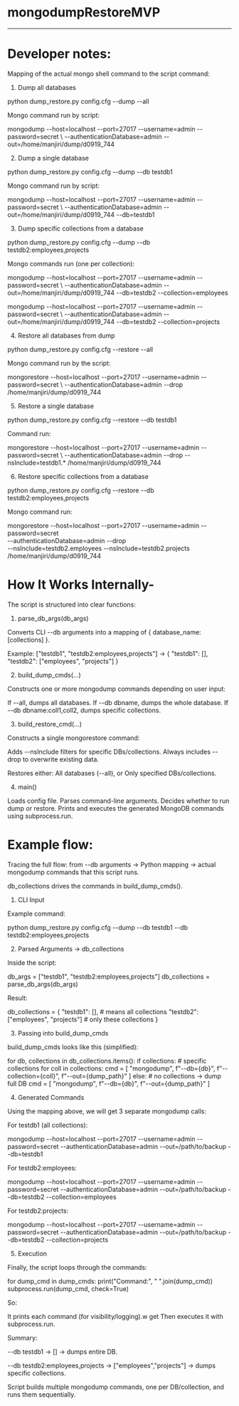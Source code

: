 # mongodumpRestoreMVP


-----------------------------------------

# Developer notes:

Mapping of the actual mongo shell command to the script command:

1. Dump all databases

python dump_restore.py config.cfg --dump --all

Mongo command run by script:

mongodump --host=localhost --port=27017 --username=admin --password=secret \  --authenticationDatabase=admin --out=/home/manjiri/dump/d0919_744

2. Dump a single database

python dump_restore.py config.cfg --dump --db testdb1

Mongo command run by script:

mongodump --host=localhost --port=27017 --username=admin --password=secret \  --authenticationDatabase=admin --out=/home/manjiri/dump/d0919_744 --db=testdb1

3. Dump specific collections from a database

python dump_restore.py config.cfg --dump --db testdb2:employees,projects

Mongo commands run (one per collection):

mongodump --host=localhost --port=27017 --username=admin --password=secret \  --authenticationDatabase=admin --out=/home/manjiri/dump/d0919_744 --db=testdb2 --collection=employees

mongodump --host=localhost --port=27017 --username=admin --password=secret \  --authenticationDatabase=admin --out=/home/manjiri/dump/d0919_744 --db=testdb2 --collection=projects


4. Restore all databases from dump

python dump_restore.py config.cfg --restore --all

Mongo command run by the script:

mongorestore --host=localhost --port=27017 --username=admin --password=secret \  --authenticationDatabase=admin --drop /home/manjiri/dump/d0919_744


5. Restore a single database

python dump_restore.py config.cfg --restore --db testdb1

Command run:

mongorestore --host=localhost --port=27017 --username=admin --password=secret \  --authenticationDatabase=admin --drop --nsInclude=testdb1.* /home/manjiri/dump/d0919_744


6. Restore specific collections from a database

python dump_restore.py config.cfg --restore --db testdb2:employees,projects


Mongo command run:

mongorestore --host=localhost --port=27017 --username=admin --password=secret \
  --authenticationDatabase=admin --drop \
  --nsInclude=testdb2.employees --nsInclude=testdb2.projects \
  /home/manjiri/dump/d0919_744


# How It Works Internally-
The script is structured into clear functions:

1. parse_db_args(db_args)

Converts CLI --db arguments into a mapping of { database_name: [collections] }.

Example:
["testdb1", "testdb2:employees,projects"]
→ { "testdb1": [], "testdb2": ["employees", "projects"] }

2. build_dump_cmds(...)

Constructs one or more mongodump commands depending on user input:

If --all, dumps all databases.
If --db dbname, dumps the whole database.
If --db dbname:coll1,coll2, dumps specific collections.

3. build_restore_cmd(...)

Constructs a single mongorestore command:

Adds --nsInclude filters for specific DBs/collections.
Always includes --drop to overwrite existing data.

Restores either:
All databases (--all), or
Only specified DBs/collections.

4. main()

Loads config file.
Parses command-line arguments.
Decides whether to run dump or restore.
Prints and executes the generated MongoDB commands using subprocess.run.

# Example flow:
Tracing the full flow: from --db arguments → Python mapping → actual mongodump commands that this script runs.

db_collections drives the commands in build_dump_cmds().

1. CLI Input

Example command:

python dump_restore.py config.cfg --dump --db testdb1 --db testdb2:employees,projects

2. Parsed Arguments → db_collections

Inside the script:

db_args = ["testdb1", "testdb2:employees,projects"]
db_collections = parse_db_args(db_args)


Result:

db_collections = {
    "testdb1": [],                        # means all collections
    "testdb2": ["employees", "projects"]  # only these collections
}

3. Passing into build_dump_cmds

build_dump_cmds looks like this (simplified):

for db, collections in db_collections.items():
    if collections:  # specific collections
        for coll in collections:
            cmd = [
                "mongodump",
                f"--db={db}",
                f"--collection={coll}",
                f"--out={dump_path}"
            ]
    else:  # no collections -> dump full DB
        cmd = [
            "mongodump",
            f"--db={db}",
            f"--out={dump_path}"
        ]

4. Generated Commands

Using the mapping above, we will get 3 separate mongodump calls:

For testdb1 (all collections):

mongodump --host=localhost --port=27017 --username=admin --password=secret --authenticationDatabase=admin --out=/path/to/backup --db=testdb1


For testdb2:employees:

mongodump --host=localhost --port=27017 --username=admin --password=secret --authenticationDatabase=admin --out=/path/to/backup --db=testdb2 --collection=employees


For testdb2:projects:

mongodump --host=localhost --port=27017 --username=admin --password=secret --authenticationDatabase=admin --out=/path/to/backup --db=testdb2 --collection=projects

5. Execution

Finally, the script loops through the commands:

for dump_cmd in dump_cmds:
    print("Command:", " ".join(dump_cmd))
    subprocess.run(dump_cmd, check=True)


So:

It prints each command (for visibility/logging).w get 
Then executes it with subprocess.run.

Summary:

--db testdb1 → [] → dumps entire DB.

--db testdb2:employees,projects → ["employees","projects"] → dumps specific collections.

Script builds multiple mongodump commands, one per DB/collection, and runs them sequentially.
